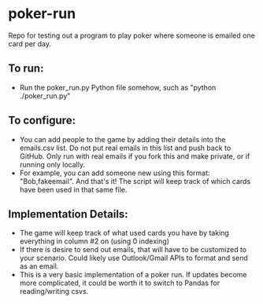 # poker-run
Repo for testing out a program to play poker where someone is emailed one card per day.

## To run:
- Run the poker_run.py Python file somehow, such as "python ./poker_run.py"

## To configure:
- You can add people to the game by adding their details into the emails.csv list. Do not put real emails in this list and push back to GitHub. Only run with real emails if you fork this and make private, or if running only locally. 
- For example, you can add someone new using this format: "Bob,fakeemail". And that's it! The script will keep track of which cards have been used in that same file.

## Implementation Details:
- The game will keep track of what used cards you have by taking everything in column #2 on (using 0 indexing)
- If there is desire to send out emails, that will have to be customized to your scenario. Could likely use Outlook/Gmail APIs to format and send as an email.
- This is a very basic implementation of a poker run. If updates become more complicated, it could be worth it to switch to Pandas for reading/writing csvs.
